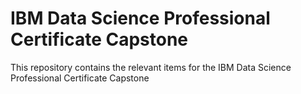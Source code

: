 # IBM Data Science Professional Certificate Capstone
This repository contains the relevant items for the IBM Data Science Professional Certificate Capstone
